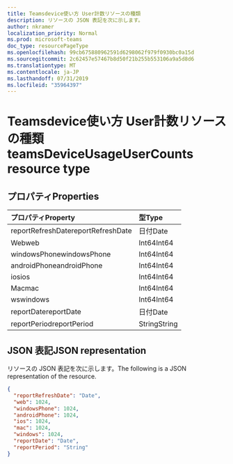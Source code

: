 ```yaml
---
title: Teamsdevice使い方 User計数リソースの種類
description: リソースの JSON 表記を次に示します。
author: nkramer
localization_priority: Normal
ms.prod: microsoft-teams
doc_type: resourcePageType
ms.openlocfilehash: 99cb675880962591d6298062f979f0930bc0a15d
ms.sourcegitcommit: 2c62457e57467b8d50f21b255b553106a9a5d8d6
ms.translationtype: MT
ms.contentlocale: ja-JP
ms.lasthandoff: 07/31/2019
ms.locfileid: "35964397"
---
```

# <a name="teamsdeviceusageusercounts-resource-type"></a><span data-ttu-id="5c533-103">Teamsdevice使い方 User計数リソースの種類</span><span class="sxs-lookup"><span data-stu-id="5c533-103">teamsDeviceUsageUserCounts resource type</span></span>

## <a name="properties"></a><span data-ttu-id="5c533-104">プロパティ</span><span class="sxs-lookup"><span data-stu-id="5c533-104">Properties</span></span>

| <span data-ttu-id="5c533-105">プロパティ</span><span class="sxs-lookup"><span data-stu-id="5c533-105">Property</span></span>          | <span data-ttu-id="5c533-106">型</span><span class="sxs-lookup"><span data-stu-id="5c533-106">Type</span></span>   |
| :---------------- | :----- |
| <span data-ttu-id="5c533-107">reportRefreshDate</span><span class="sxs-lookup"><span data-stu-id="5c533-107">reportRefreshDate</span></span> | <span data-ttu-id="5c533-108">日付</span><span class="sxs-lookup"><span data-stu-id="5c533-108">Date</span></span>   |
| <span data-ttu-id="5c533-109">Web</span><span class="sxs-lookup"><span data-stu-id="5c533-109">web</span></span>               | <span data-ttu-id="5c533-110">Int64</span><span class="sxs-lookup"><span data-stu-id="5c533-110">Int64</span></span>  |
| <span data-ttu-id="5c533-111">windowsPhone</span><span class="sxs-lookup"><span data-stu-id="5c533-111">windowsPhone</span></span>      | <span data-ttu-id="5c533-112">Int64</span><span class="sxs-lookup"><span data-stu-id="5c533-112">Int64</span></span>  |
| <span data-ttu-id="5c533-113">androidPhone</span><span class="sxs-lookup"><span data-stu-id="5c533-113">androidPhone</span></span>      | <span data-ttu-id="5c533-114">Int64</span><span class="sxs-lookup"><span data-stu-id="5c533-114">Int64</span></span>  |
| <span data-ttu-id="5c533-115">ios</span><span class="sxs-lookup"><span data-stu-id="5c533-115">ios</span></span>               | <span data-ttu-id="5c533-116">Int64</span><span class="sxs-lookup"><span data-stu-id="5c533-116">Int64</span></span>  |
| <span data-ttu-id="5c533-117">Mac</span><span class="sxs-lookup"><span data-stu-id="5c533-117">mac</span></span>               | <span data-ttu-id="5c533-118">Int64</span><span class="sxs-lookup"><span data-stu-id="5c533-118">Int64</span></span>  |
| <span data-ttu-id="5c533-119">ws</span><span class="sxs-lookup"><span data-stu-id="5c533-119">windows</span></span>           | <span data-ttu-id="5c533-120">Int64</span><span class="sxs-lookup"><span data-stu-id="5c533-120">Int64</span></span>  |
| <span data-ttu-id="5c533-121">reportDate</span><span class="sxs-lookup"><span data-stu-id="5c533-121">reportDate</span></span>        | <span data-ttu-id="5c533-122">日付</span><span class="sxs-lookup"><span data-stu-id="5c533-122">Date</span></span>   |
| <span data-ttu-id="5c533-123">reportPeriod</span><span class="sxs-lookup"><span data-stu-id="5c533-123">reportPeriod</span></span>      | <span data-ttu-id="5c533-124">String</span><span class="sxs-lookup"><span data-stu-id="5c533-124">String</span></span> |

## <a name="json-representation"></a><span data-ttu-id="5c533-125">JSON 表記</span><span class="sxs-lookup"><span data-stu-id="5c533-125">JSON representation</span></span>

<span data-ttu-id="5c533-126">リソースの JSON 表記を次に示します。</span><span class="sxs-lookup"><span data-stu-id="5c533-126">The following is a JSON representation of the resource.</span></span>

<!-- {
  "blockType": "resource",
  "@odata.type": "microsoft.graph.teamsDeviceUsageUserCounts"
} -->

```json
{
  "reportRefreshDate": "Date", 
  "web": 1024, 
  "windowsPhone": 1024, 
  "androidPhone": 1024, 
  "ios": 1024, 
  "mac": 1024, 
  "windows": 1024, 
  "reportDate": "Date", 
  "reportPeriod": "String"
}
```
